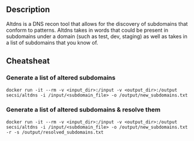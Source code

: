 ## Description

Altdns is a DNS recon tool that allows for the discovery of subdomains that conform to patterns. Altdns takes in words that could be present in subdomains under a domain (such as test, dev, staging) as well as takes in a list of subdomains that you know of.

## Cheatsheat 
### Generate a list of altered subdomains
```
docker run -it --rm -v <input_dir>:/input -v <output_dir>:/output secsi/altdns -i /input/<subdomain_file> -o /output/new_subdomains.txt
```

### Generate a list of altered subdomains & resolve them
```
docker run -it --rm -v <input_dir>:/input -v <output_dir>:/output secsi/altdns -i /input/<subdomain_file> -o /output/new_subdomains.txt -r -s /output/resolved_subdomains.txt
```